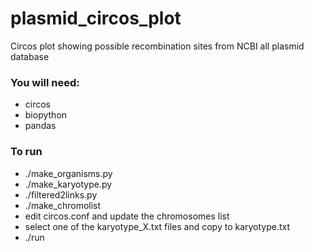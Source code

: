 # plasmid_circos_plot
Circos plot showing possible recombination sites from NCBI all plasmid database

### You will need:
* circos
* biopython
* pandas


### To run
* ./make_organisms.py
* ./make_karyotype.py
* ./filtered2links.py
* ./make_chromolist
* edit circos.conf and update the chromosomes list
* select one of the karyotype_X.txt files and copy to karyotype.txt
* ./run
